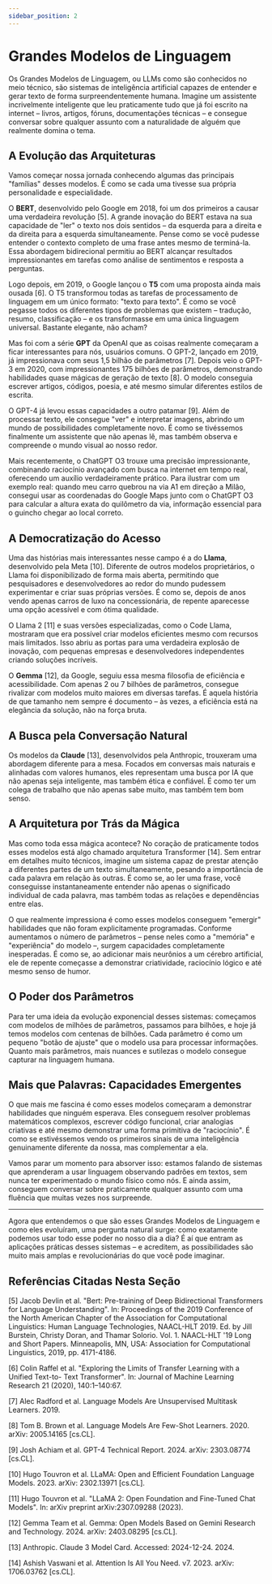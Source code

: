 ```yaml
---
sidebar_position: 2
---
```


# Grandes Modelos de Linguagem

Os Grandes Modelos de Linguagem, ou LLMs como são conhecidos no meio técnico, são sistemas de inteligência artificial capazes de entender e gerar texto de forma surpreendentemente humana. Imagine um assistente incrivelmente inteligente que leu praticamente tudo que já foi escrito na internet – livros, artigos, fóruns, documentações técnicas – e consegue conversar sobre qualquer assunto com a naturalidade de alguém que realmente domina o tema.

## A Evolução das Arquiteturas

Vamos começar nossa jornada conhecendo algumas das principais "famílias" desses modelos. É como se cada uma tivesse sua própria personalidade e especialidade.

O **BERT**, desenvolvido pelo Google em 2018, foi um dos primeiros a causar uma verdadeira revolução [5]. A grande inovação do BERT estava na sua capacidade de "ler" o texto nos dois sentidos – da esquerda para a direita e da direita para a esquerda simultaneamente. Pense como se você pudesse entender o contexto completo de uma frase antes mesmo de terminá-la. Essa abordagem bidirecional permitiu ao BERT alcançar resultados impressionantes em tarefas como análise de sentimentos e resposta a perguntas.

Logo depois, em 2019, o Google lançou o **T5** com uma proposta ainda mais ousada [6]. O T5 transformou todas as tarefas de processamento de linguagem em um único formato: "texto para texto". É como se você pegasse todos os diferentes tipos de problemas que existem – tradução, resumo, classificação – e os transformasse em uma única linguagem universal. Bastante elegante, não acham?

Mas foi com a série **GPT** da OpenAI que as coisas realmente começaram a ficar interessantes para nós, usuários comuns. O GPT-2, lançado em 2019, já impressionava com seus 1,5 bilhão de parâmetros [7]. Depois veio o GPT-3 em 2020, com impressionantes 175 bilhões de parâmetros, demonstrando habilidades quase mágicas de geração de texto [8]. O modelo conseguia escrever artigos, códigos, poesia, e até mesmo simular diferentes estilos de escrita.

O GPT-4 já levou essas capacidades a outro patamar [9]. Além de processar texto, ele consegue "ver" e interpretar imagens, abrindo um mundo de possibilidades completamente novo. É como se tivéssemos finalmente um assistente que não apenas lê, mas também observa e compreende o mundo visual ao nosso redor.

Mais recentemente, o ChatGPT O3 trouxe uma precisão impressionante, combinando raciocínio avançado com busca na internet em tempo real, oferecendo um auxílio verdadeiramente prático. Para ilustrar com um exemplo real: quando meu carro quebrou na via A1 em direção a Milão, consegui usar as coordenadas do Google Maps junto com o ChatGPT O3 para calcular a altura exata do quilômetro da via, informação essencial para o guincho chegar ao local correto. 


## A Democratização do Acesso

Uma das histórias mais interessantes nesse campo é a do **Llama**, desenvolvido pela Meta [10]. Diferente de outros modelos proprietários, o Llama foi disponibilizado de forma mais aberta, permitindo que pesquisadores e desenvolvedores ao redor do mundo pudessem experimentar e criar suas próprias versões. É como se, depois de anos vendo apenas carros de luxo na concessionária, de repente aparecesse uma opção acessível e com ótima qualidade.

O Llama 2 [11] e suas versões especializadas, como o Code Llama, mostraram que era possível criar modelos eficientes mesmo com recursos mais limitados. Isso abriu as portas para uma verdadeira explosão de inovação, com pequenas empresas e desenvolvedores independentes criando soluções incríveis.

O **Gemma** [12], da Google, seguiu essa mesma filosofia de eficiência e acessibilidade. Com apenas 2 ou 7 bilhões de parâmetros, consegue rivalizar com modelos muito maiores em diversas tarefas. É aquela história de que tamanho nem sempre é documento – às vezes, a eficiência está na elegância da solução, não na força bruta.

## A Busca pela Conversação Natural

Os modelos da **Claude** [13], desenvolvidos pela Anthropic, trouxeram uma abordagem diferente para a mesa. Focados em conversas mais naturais e alinhadas com valores humanos, eles representam uma busca por IA que não apenas seja inteligente, mas também ética e confiável. É como ter um colega de trabalho que não apenas sabe muito, mas também tem bom senso.

## A Arquitetura por Trás da Mágica

Mas como toda essa mágica acontece? No coração de praticamente todos esses modelos está algo chamado arquitetura Transformer [14]. Sem entrar em detalhes muito técnicos, imagine um sistema capaz de prestar atenção a diferentes partes de um texto simultaneamente, pesando a importância de cada palavra em relação às outras. É como se, ao ler uma frase, você conseguisse instantaneamente entender não apenas o significado individual de cada palavra, mas também todas as relações e dependências entre elas.

O que realmente impressiona é como esses modelos conseguem "emergir" habilidades que não foram explicitamente programadas. Conforme aumentamos o número de parâmetros – pense neles como a "memória" e "experiência" do modelo –, surgem capacidades completamente inesperadas. É como se, ao adicionar mais neurônios a um cérebro artificial, ele de repente começasse a demonstrar criatividade, raciocínio lógico e até mesmo senso de humor.

## O Poder dos Parâmetros

Para ter uma ideia da evolução exponencial desses sistemas: começamos com modelos de milhões de parâmetros, passamos para bilhões, e hoje já temos modelos com centenas de bilhões. Cada parâmetro é como um pequeno "botão de ajuste" que o modelo usa para processar informações. Quanto mais parâmetros, mais nuances e sutilezas o modelo consegue capturar na linguagem humana.

## Mais que Palavras: Capacidades Emergentes

O que mais me fascina é como esses modelos começaram a demonstrar habilidades que ninguém esperava. Eles conseguem resolver problemas matemáticos complexos, escrever código funcional, criar analogias criativas e até mesmo demonstrar uma forma primitiva de "raciocínio". É como se estivéssemos vendo os primeiros sinais de uma inteligência genuinamente diferente da nossa, mas complementar a ela.

Vamos parar um momento para absorver isso: estamos falando de sistemas que aprenderam a usar linguagem observando padrões em textos, sem nunca ter experimentado o mundo físico como nós. E ainda assim, conseguem conversar sobre praticamente qualquer assunto com uma fluência que muitas vezes nos surpreende.

---

Agora que entendemos o que são esses Grandes Modelos de Linguagem e como eles evoluíram, uma pergunta natural surge: como exatamente podemos usar todo esse poder no nosso dia a dia? É aí que entram as aplicações práticas desses sistemas – e acreditem, as possibilidades são muito mais amplas e revolucionárias do que você pode imaginar.

## Referências Citadas Nesta Seção

[5] Jacob Devlin et al. "Bert: Pre-training of Deep Bidirectional Transformers for Language Understanding". In: Proceedings of the 2019 Conference of the North American Chapter of the Association for Computational Linguistics: Human Language Technologies, NAACL-HLT 2019. Ed. by Jill Burstein, Christy Doran, and Thamar Solorio. Vol. 1. NAACL-HLT '19 Long and Short Papers. Minneapolis, MN, USA: Association for Computational Linguistics, 2019, pp. 4171-4186.

[6] Colin Raffel et al. "Exploring the Limits of Transfer Learning with a Unified Text-to- Text Transformer". In: Journal of Machine Learning Research 21 (2020), 140:1–140:67.

[7] Alec Radford et al. Language Models Are Unsupervised Multitask Learners. 2019.

[8] Tom B. Brown et al. Language Models Are Few-Shot Learners. 2020. arXiv: 2005.14165 [cs.CL].

[9] Josh Achiam et al. GPT-4 Technical Report. 2024. arXiv: 2303.08774 [cs.CL].

[10] Hugo Touvron et al. LLaMA: Open and Efficient Foundation Language Models. 2023. arXiv: 2302.13971 [cs.CL].

[11] Hugo Touvron et al. "LLaMA 2: Open Foundation and Fine-Tuned Chat Models". In: arXiv preprint arXiv:2307.09288 (2023).

[12] Gemma Team et al. Gemma: Open Models Based on Gemini Research and Technology. 2024. arXiv: 2403.08295 [cs.CL].

[13] Anthropic. Claude 3 Model Card. Accessed: 2024-12-24. 2024.

[14] Ashish Vaswani et al. Attention Is All You Need. v7. 2023. arXiv: 1706.03762 [cs.CL].
